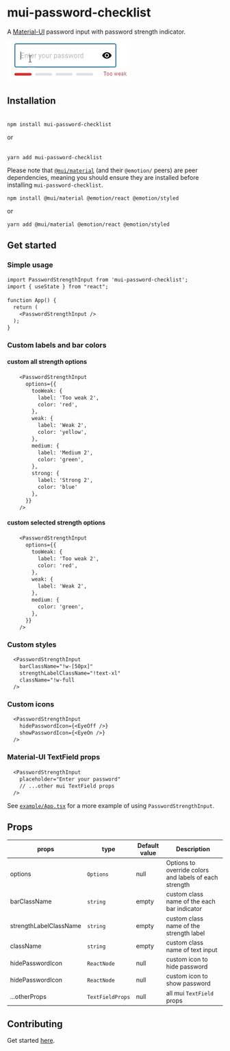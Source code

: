# mui-password-checklist

<p align="center">

A <a href="https://mui.com/material-ui/getting-started/overview/">Material-UI</a> password input with password strength indicator.
</p>


![Gif](https://github.com/tiavina-mika/mui-password-checklist/blob/main/screenshots/example.gif)

## Installation

```shell

npm install mui-password-checklist

```
or
```shell

yarn add mui-password-checklist

```
Please note that [`@mui/material`](https://mui.com/material-ui/getting-started/installation/) (and their `@emotion/` peers) are peer dependencies, meaning you should ensure they are installed before installing `mui-password-checklist`.

```shell
npm install @mui/material @emotion/react @emotion/styled
```
or
```shell
yarn add @mui/material @emotion/react @emotion/styled
```

## Get started

### Simple usage

```tsx
import PasswordStrengthInput from 'mui-password-checklist';
import { useState } from "react";

function App() {
  return (
    <PasswordStrengthInput />
  );
}
```

### Custom labels and bar colors
#### custom all strength options
```tsx
    <PasswordStrengthInput
      options={{
        tooWeak: {
          label: 'Too weak 2',
          color: 'red',
        },
        weak: {
          label: 'Weak 2',
          color: 'yellow',
        },
        medium: {
          label: 'Medium 2',
          color: 'green',
        },
        strong: {
          label: 'Strong 2',
          color: 'blue'
        },
      }}
    />
```

#### custom selected strength options
```tsx
    <PasswordStrengthInput
      options={{
        tooWeak: {
          label: 'Too weak 2',
          color: 'red',
        },
        weak: {
          label: 'Weak 2',
        },
        medium: {
          color: 'green',
        },
      }}
    />
```

### Custom styles

```tsx
  <PasswordStrengthInput
    barClassName="!w-[50px]"
    strengthLabelClassName="!text-xl"
    className="!w-full
  />
```

### Custom icons

```tsx
  <PasswordStrengthInput
    hidePasswordIcon={<EyeOff />}
    showPasswordIcon={<EyeOn />}
  />
```


### Material-UI TextField props

```tsx
  <PasswordStrengthInput
    placeholder="Enter your password"
    // ...other mui TextField props
  />
```

See [`example/App.tsx`](https://github.com/tiavina-mika/mui-password-checklist/tree/main/example) for a more example of using `PasswordStrengthInput`.

## Props

|props |type                          | Default value                         | Description |
|----------------|-------------------------------|-----------------------------|-----------------------------|
|options|`Options`|null|Options to override colors and labels of each strength
|barClassName|`string`|empty|custom class name of the each bar indicator
|strengthLabelClassName|`string`|empty|custom class name of the strength label
|className|`string`|empty|custom class name of text input
|hidePasswordIcon|`ReactNode`|null|custom icon to hide password
|hidePasswordIcon|`ReactNode`|null|custom icon to show password
|...otherProps|`TextFieldProps`|null|all mui `TextField` props

## Contributing

Get started [here](https://github.com/tiavina-mika/mui-password-checklist/blob/main/CONTRIBUTING.md).

